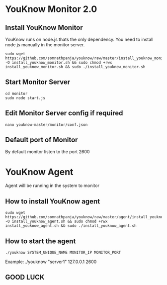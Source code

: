 # YouKnow Monitor 2.0
## Install YouKnow Monitor
  YouKnow runs on node.js thats the only dependency. You need to install node.js manually in the monitor server.

  ```
  sudo wget https://github.com/somnathpanja/youknow/raw/master/install_youknow_monitor.sh -O install_youknow_monitor.sh && sudo chmod +rwx install_youknow_monitor.sh && sudo ./install_youknow_monitor.sh
  ```
## Start Monitor Server

  ```
  cd monitor
  sudo node start.js
  ```
## Edit Monitor Server config if required

```
nano youknow-master/monitor/conf.json
```

## Default port of Monitor
  By default monitor listen to the port 2600
# YouKnow Agent
  Agent will be running in the system to monitor 

## How to install YouKnow agent
  ```
  sudo wget https://github.com/somnathpanja/youknow/raw/master/agent/install_youknow_agent.sh -O install_youknow_agent.sh && sudo chmod +rwx install_youknow_agent.sh && sudo ./install_youknow_agent.sh
```
## How to start the agent

```
./youknow SYSTEM_UNIQUE_NAME MONITOR_IP MONITOR_PORT
```

Example: ./youknow "server1" 127.0.0.1 2600

## GOOD LUCK
